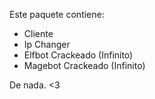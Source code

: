 Este paquete contiene:
- Cliente
- Ip Changer
- Elfbot Crackeado (Infinito)
- Magebot Crackeado (Infinito)

De nada. <3
